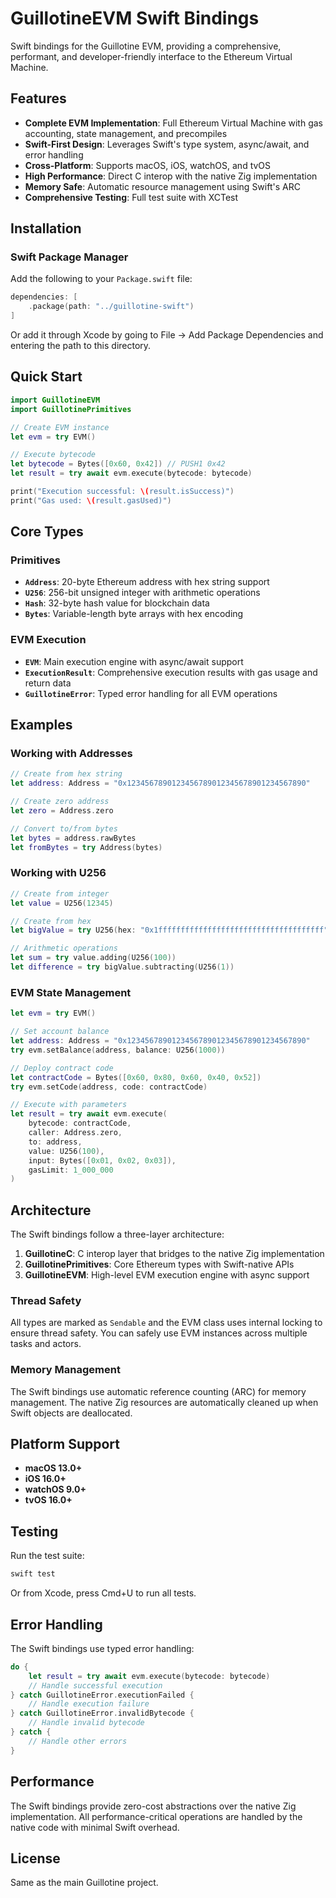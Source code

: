 # GuillotineEVM Swift Bindings

Swift bindings for the Guillotine EVM, providing a comprehensive, performant, and developer-friendly interface to the Ethereum Virtual Machine.

## Features

- **Complete EVM Implementation**: Full Ethereum Virtual Machine with gas accounting, state management, and precompiles
- **Swift-First Design**: Leverages Swift's type system, async/await, and error handling
- **Cross-Platform**: Supports macOS, iOS, watchOS, and tvOS
- **High Performance**: Direct C interop with the native Zig implementation
- **Memory Safe**: Automatic resource management using Swift's ARC
- **Comprehensive Testing**: Full test suite with XCTest

## Installation

### Swift Package Manager

Add the following to your `Package.swift` file:

```swift
dependencies: [
    .package(path: "../guillotine-swift")
]
```

Or add it through Xcode by going to File → Add Package Dependencies and entering the path to this directory.

## Quick Start

```swift
import GuillotineEVM
import GuillotinePrimitives

// Create EVM instance
let evm = try EVM()

// Execute bytecode
let bytecode = Bytes([0x60, 0x42]) // PUSH1 0x42
let result = try await evm.execute(bytecode: bytecode)

print("Execution successful: \(result.isSuccess)")
print("Gas used: \(result.gasUsed)")
```

## Core Types

### Primitives

- **`Address`**: 20-byte Ethereum address with hex string support
- **`U256`**: 256-bit unsigned integer with arithmetic operations
- **`Hash`**: 32-byte hash value for blockchain data
- **`Bytes`**: Variable-length byte arrays with hex encoding

### EVM Execution

- **`EVM`**: Main execution engine with async/await support
- **`ExecutionResult`**: Comprehensive execution results with gas usage and return data
- **`GuillotineError`**: Typed error handling for all EVM operations

## Examples

### Working with Addresses

```swift
// Create from hex string
let address: Address = "0x1234567890123456789012345678901234567890"

// Create zero address
let zero = Address.zero

// Convert to/from bytes
let bytes = address.rawBytes
let fromBytes = try Address(bytes)
```

### Working with U256

```swift
// Create from integer
let value = U256(12345)

// Create from hex
let bigValue = try U256(hex: "0x1fffffffffffffffffffffffffffffffffffff")

// Arithmetic operations
let sum = try value.adding(U256(100))
let difference = try bigValue.subtracting(U256(1))
```

### EVM State Management

```swift
let evm = try EVM()

// Set account balance
let address: Address = "0x1234567890123456789012345678901234567890"
try evm.setBalance(address, balance: U256(1000))

// Deploy contract code
let contractCode = Bytes([0x60, 0x80, 0x60, 0x40, 0x52])
try evm.setCode(address, code: contractCode)

// Execute with parameters
let result = try await evm.execute(
    bytecode: contractCode,
    caller: Address.zero,
    to: address,
    value: U256(100),
    input: Bytes([0x01, 0x02, 0x03]),
    gasLimit: 1_000_000
)
```

## Architecture

The Swift bindings follow a three-layer architecture:

1. **GuillotineC**: C interop layer that bridges to the native Zig implementation
2. **GuillotinePrimitives**: Core Ethereum types with Swift-native APIs
3. **GuillotineEVM**: High-level EVM execution engine with async support

### Thread Safety

All types are marked as `Sendable` and the EVM class uses internal locking to ensure thread safety. You can safely use EVM instances across multiple tasks and actors.

### Memory Management

The Swift bindings use automatic reference counting (ARC) for memory management. The native Zig resources are automatically cleaned up when Swift objects are deallocated.

## Platform Support

- **macOS 13.0+**
- **iOS 16.0+**
- **watchOS 9.0+**
- **tvOS 16.0+**

## Testing

Run the test suite:

```bash
swift test
```

Or from Xcode, press Cmd+U to run all tests.

## Error Handling

The Swift bindings use typed error handling:

```swift
do {
    let result = try await evm.execute(bytecode: bytecode)
    // Handle successful execution
} catch GuillotineError.executionFailed {
    // Handle execution failure
} catch GuillotineError.invalidBytecode {
    // Handle invalid bytecode
} catch {
    // Handle other errors
}
```

## Performance

The Swift bindings provide zero-cost abstractions over the native Zig implementation. All performance-critical operations are handled by the native code with minimal Swift overhead.

## License

Same as the main Guillotine project.